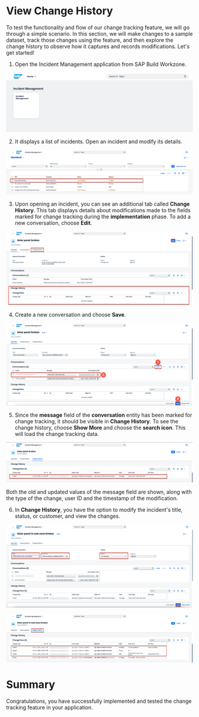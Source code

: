 # View Change History

To test the functionality and flow of our change tracking feature, we will go through a simple scenario. In this section, we will make changes to a sample dataset, track those changes using the feature, and then explore the change history to observe how it captures and records modifications. 
Let's get started!


1. Open the Incident Management application from SAP Build Workzone.

![Incidents app in Lauchpad](images/app-in-launchpad.png)

2. It displays a list of incidents. Open an incident and modify its details.

![List of Incidents](images/list-of-incidents.png)

3. Upon opening an incident, you can see an additional tab called **Change History**. This tab displays details about modifications made to the fields marked for change tracking during the **implementation** phase. To add a new conversation, choose **Edit**.

![Incident Overview](images/incident-overview.png)

4. Create a new conversation and choose **Save**.

![Add Conversation](images/add-conversation.png)

5. Since the **message** field of the **conversation** entity has been marked for change tracking, it should be visible in **Change History**. To see the change history, choose **Show More** and choose the **search icon**. This will load the change tracking data. 

![Change History for Conversation](images/change-history-conversation.png)

Both the old and updated values of the message field are shown, along with the type of the change, user ID and the timestamp of the modification.

6. In **Change History**, you have the option to modify the incident's title, status, or customer, and view the changes.

![Change the Incident](images/change-incident-details.png)

![Change History for Incident](images/change-history-overview.png)

# Summary

Congratulations, you have successfully implemented and tested the change tracking feature in your application.

